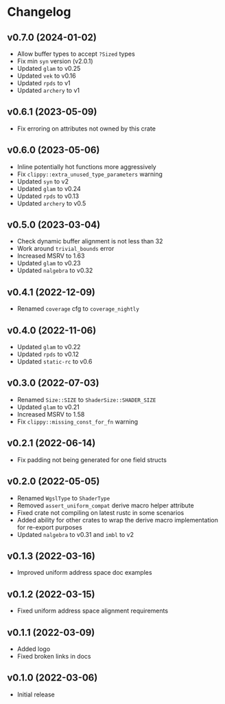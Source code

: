 # Changelog

## v0.7.0 (2024-01-02)

- Allow buffer types to accept `?Sized` types
- Fix min `syn` version (v2.0.1)
- Updated `glam` to v0.25
- Updated `vek` to v0.16
- Updated `rpds` to v1
- Updated `archery` to v1

## v0.6.1 (2023-05-09)

- Fix erroring on attributes not owned by this crate

## v0.6.0 (2023-05-06)

- Inline potentially hot functions more aggressively
- Fix `clippy::extra_unused_type_parameters` warning
- Updated `syn` to v2
- Updated `glam` to v0.24
- Updated `rpds` to v0.13
- Updated `archery` to v0.5

## v0.5.0 (2023-03-04)

- Check dynamic buffer alignment is not less than 32
- Work around `trivial_bounds` error
- Increased MSRV to 1.63
- Updated `glam` to v0.23
- Updated `nalgebra` to v0.32

## v0.4.1 (2022-12-09)

- Renamed `coverage` cfg to `coverage_nightly`

## v0.4.0 (2022-11-06)

- Updated `glam` to v0.22
- Updated `rpds` to v0.12
- Updated `static-rc` to v0.6

## v0.3.0 (2022-07-03)

- Renamed `Size::SIZE` to `ShaderSize::SHADER_SIZE`
- Updated `glam` to v0.21
- Increased MSRV to 1.58
- Fix `clippy::missing_const_for_fn` warning

## v0.2.1 (2022-06-14)

- Fix padding not being generated for one field structs

## v0.2.0 (2022-05-05)

- Renamed `WgslType` to `ShaderType`
- Removed `assert_uniform_compat` derive macro helper attribute
- Fixed crate not compiling on latest rustc in some scenarios
- Added ability for other crates to wrap the derive macro implementation for re-export purposes
- Updated `nalgebra` to v0.31 and `imbl` to v2

## v0.1.3 (2022-03-16)

- Improved uniform address space doc examples

## v0.1.2 (2022-03-15)

- Fixed uniform address space alignment requirements

## v0.1.1 (2022-03-09)

- Added logo
- Fixed broken links in docs

## v0.1.0 (2022-03-06)

- Initial release
